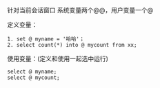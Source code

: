 针对当前会话窗口
系统变量两个@@，用户变量一个@

定义变量：
```
1. set @ myname = '哈哈'；
2. select count(*) into @ mycount from xx;  
```
使用变量：(定义和使用一起选中运行)
```
select @ myname;
select @ mycount;
```